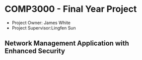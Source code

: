 # COMP3000 - Final Year Project

* Project Owner: James White 
* Project Supervisor:Lingfen Sun

## Network Management Application with Enhanced Security
